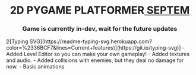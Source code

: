 <h1 align="center">2D PYGAME PLATFORMER<a href="https://daniilshat.ru/" target="_blank"> SEPTEM</a> 
<h3 align="center">Game is currently in-dev, wait for the future updates</h3>
[![Typing SVG](https://readme-typing-svg.herokuapp.com?color=%2336BCF7&lines=Current+features)](https://git.io/typing-svg)]
- Added Level Editor so you can make your own gameplay!
- Added textures and audio.
- Added collisions with enemies, but they deal no damage for now.
- Basic animations
